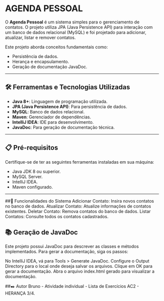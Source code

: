 # **AGENDA PESSOAL**

O **Agenda Pessoal** é um sistema simples para o gerenciamento de contatos. O projeto utiliza JPA (Java Persistence API) para interação com um banco de dados relacional (MySQL) e foi projetado para adicionar, atualizar, listar e remover contatos.

Este projeto aborda conceitos fundamentais como:
- Persistência de dados.
- Herança e encapsulamento.
- Geração de documentação JavaDoc.

---

## 🛠️ **Ferramentas e Tecnologias Utilizadas**
- **Java 8+**: Linguagem de programação utilizada.
- **JPA (Java Persistence API)**: Para persistência de dados.
- **MySQL**: Banco de dados relacional.
- **Maven**: Gerenciador de dependências.
- **IntelliJ IDEA**: IDE para desenvolvimento.
- **JavaDoc**: Para geração de documentação técnica.

---

## 📋 **Pré-requisitos**
Certifique-se de ter as seguintes ferramentas instaladas em sua máquina:
- Java JDK 8 ou superior.
- MySQL Server.
- IntelliJ IDEA.
- Maven configurado.

---
##📝 Funcionalidades do Sistema
Adicionar Contato: Insira novos contatos no banco de dados.
Atualizar Contato: Atualize informações de contatos existentes.
Deletar Contato: Remova contatos do banco de dados.
Listar Contatos: Consulte todos os contatos cadastrados.

## 📚 Geração de JavaDoc
Este projeto possui JavaDoc para descrever as classes e métodos implementados. Para gerar a documentação, siga os passos:

No IntelliJ IDEA, vá para Tools > Generate JavaDoc.
Configure o Output Directory para o local onde deseja salvar os arquivos.
Clique em OK para gerar a documentação.
Abra o arquivo index.html gerado para visualizar a documentação.

##✒️ Autor
Bruno - Atividade individual - Lista de Exercícios AC2 - HERANÇA 3/4.



